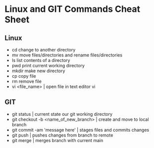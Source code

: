 # Linux and GIT Commands Cheat Sheet

## Linux

- cd change to another directory
- mv move files/directories and rename files/directories
- ls list contents of a directory
- pwd print current working directory
- mkdir make new directory
- cp copy file
- rm remove file
- vi <file_name> | open file in text editor vi

## GIT



- git status | current state our git working directory
- git checkout -b <name_of_new_branch> | create and move to local branch
- git commit -am 'message here' | stages files and commits changes
- git push <remote> <branch> | pushes changes from branch to remote
- git merge <branch> | merges branch with current main



